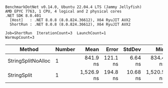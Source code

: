 ```

BenchmarkDotNet v0.14.0, Ubuntu 22.04.4 LTS (Jammy Jellyfish)
AMD EPYC 7763, 1 CPU, 4 logical and 2 physical cores
.NET SDK 8.0.401
  [Host]   : .NET 8.0.8 (8.0.824.36612), X64 RyuJIT AVX2
  ShortRun : .NET 8.0.8 (8.0.824.36612), X64 RyuJIT AVX2

Job=ShortRun  IterationCount=3  LaunchCount=1  
WarmupCount=3  

```
| Method             | Number | Mean       | Error    | StdDev   | Min        | Max        | Gen0   | Allocated |
|------------------- |------- |-----------:|---------:|---------:|-----------:|-----------:|-------:|----------:|
| StringSplitNoAlloc | 1      |   841.9 ns | 121.1 ns |  6.64 ns |   834.4 ns |   847.2 ns |      - |         - |
| StringSplit        | 1      | 1,526.9 ns | 194.8 ns | 10.68 ns | 1,520.5 ns | 1,539.2 ns | 0.0381 |    3208 B |
